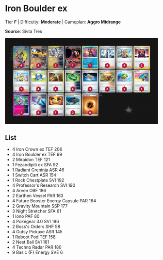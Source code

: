 # Iron Boulder ex

Tier **F** | Difficulty: **Moderate** | Gameplan: **Aggro Midrange**

**Source**: Sivta Tres

![decklist](../../!Images/Standard/14BRS-SSP/Iron%20Boulder%20ex.PNG)

## List
* 4 Iron Crown ex TEF 206
* 4 Iron Boulder ex TEF 99
* 2 Miraidon TEF 121
* 1 Fezandipiti ex SFA 92
* 1 Radiant Greninja ASR 46
* 1 Switch Cart ASR 154
* 1 Rock Chestplate SVI 192
* 4 Professor's Research SVI 190
* 4 Arven OBF 186
* 2 Earthen Vessel PAR 163
* 4 Future Booster Energy Capsule PAR 164
* 2 Gravity Mountain SSP 177
* 3 Night Stretcher SFA 61
* 1 Iono PAF 80
* 4 Pokégear 3.0 SVI 186
* 2 Boss's Orders SHF 58
* 4 Gutsy Pickaxe ASR 145
* 1 Reboot Pod TEF 158
* 2 Nest Ball SVI 181
* 4 Techno Radar PAR 180
* 9 Basic {F} Energy SVE 6